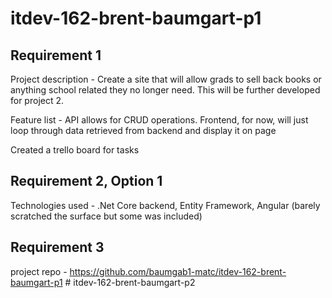 # itdev-162-brent-baumgart-p1
 
## Requirement 1
Project description - Create a site that will allow grads to sell back books or anything school related they no longer need. This will be further developed
for project 2.
 
Feature list - API allows for CRUD operations. Frontend, for now, will just loop through data retrieved from backend and display it on page
 
Created a trello board for tasks
 
 
## Requirement 2, Option 1
Technologies used - .Net Core backend, Entity Framework, Angular (barely scratched the surface but some was included)
 
 
 ## Requirement 3
 project repo - https://github.com/baumgab1-matc/itdev-162-brent-baumgart-p1
#   i t d e v - 1 6 2 - b r e n t - b a u m g a r t - p 2  
 
